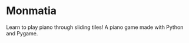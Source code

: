 <h1>Monmatia</h1>

Learn to play piano through sliding tiles! A piano game made with Python and Pygame.
